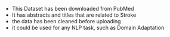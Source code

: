 - This Dataset has been downloaded from PubMed
- It has abstracts and titles that are related to Stroke
- the data has been cleaned before uploading
- it could be used for any NLP task, such as Domain Adaptation
